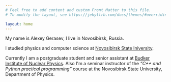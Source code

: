 ```yaml
---
# Feel free to add content and custom Front Matter to this file.
# To modify the layout, see https://jekyllrb.com/docs/themes/#overriding-theme-defaults

layout: home
---
```


My name is Alexey Gerasev, I live in Novosibirsk, Russia.

I studied physics and computer science at [Novosibirsk State Iniversity](https://nsu.ru).

Currently I am a postgraduate student and senior assistant at [Budker Institute of Nuclear Physics](http://inp.nsk.su). Also I'm a seminar instructor of the *“C++ and Python practical programming”* course at the Novosibirsk State University, Department of Physics.
